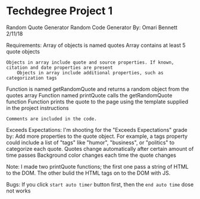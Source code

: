 # Techdegree Project 1

Random Quote Generator
Random Code Generator
By: Omari Bennett 2/11/18

Requirements:
	Array of objects is named quotes
	Array contains at least 5 quote objects

	Objects in array include quote and source properties. If known, citation and date properties are present
		Objects in array include additional properties, such as categorization tags

Function is named getRandomQuote and returns a random object from the quotes array
	Function named printQuote calls the getRandomQuote function
		Function prints the quote to the page using the template supplied in the project instructions

	Comments are included in the code.

Exceeds Expectations:
	I'm shooting for the "Exceeds Expectations" grade by:
		Add more properties to the quote object. For example, a tags property could include a list of "tags" like "humor", "business", or "politics" to categorize each quote.
	Quotes change automatically after certain amount of time passes
		Background color changes each time the quote changes

Note: I made two printQuote functions; the first one pass a string of HTML to the DOM.
	 The other bulid the HTML tags on to the DOM with JS.

Bugs: If you click `start auto timer` button first, then the `end auto time` dose not works